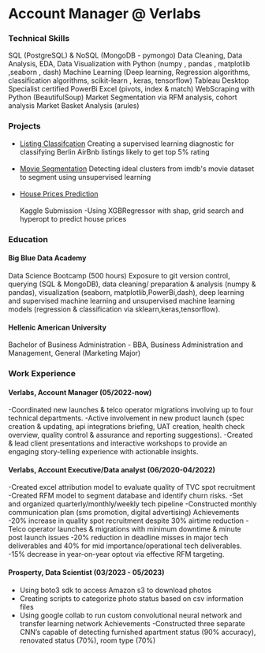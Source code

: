 # Account Manager @ Verlabs

### Technical Skills
SQL (PostgreSQL) & NoSQL (MongoDB - pymongo)
Data Cleaning, Data Analysis, EDA, Data Visualization with Python (numpy , pandas , matplotlib ,seaborn , dash)
Machine Learning (Deep learning, Regression algorithms, classification algorithms, scikit-learn , keras, tensorflow)
Tableau Desktop Specialist certified
PowerBi
Excel (pivots, index & match) 
WebScraping with Python (BeautifulSoup)
Market Segmentation via RFM analysis, cohort analysis
Market Basket Analysis (arules)

### Projects 
- [Listing Classifcation](https://github.com/NMARGOS/ListingClassification)
Creating a supervised learning diagnostic for classifying Berlin AirBnb listings likely to get top 5% rating
<br></br>
- [Movie Segmentation](https://github.com/NMARGOS/UnsupervisedMovieSegmentation)
Detecting ideal clusters from imdb's movie dataset to segment using unsupervised learning
<br></br>
- [House Prices Prediction](https://github.com/NMARGOS/HousePricePrediction)
<br></br>
Kaggle Submission -Using XGBRegressor with shap, grid search and hyperopt to predict house prices


### Education

#### Big Blue Data Academy 
Data Science Bootcamp (500 hours)
Exposure to git version control, querying (SQL & MongoDB), data cleaning/ preparation & analysis (numpy & pandas), visualization (seaborn, matplotlib,PowerBi,dash), deep learning and supervised machine learning and unsupervised machine learning models (regression & classification via sklearn,keras,tensorflow).

#### Hellenic American University
Bachelor of Business Administration - BBA, Business Administration and Management, General (Marketing Major)

### Work Experience

#### Verlabs, Account Manager (05/2022-now)
-Coordinated new launches & telco operator migrations involving up to four technical departments.
-Active involvement in new product launch (spec creation & updating, api integrations briefing, UAT creation, health check overview, quality control & assurance and reporting suggestions).
-Created & lead client presentations and interactive workshops to provide an engaging story-telling experience with actionable insights.

#### Verlabs, Account Executive/Data analyst (06/2020-04/2022)
-Created excel attribution model to evaluate quality of TVC spot recruitment
-Created RFM model to segment database and identify churn risks. 
-Set and organized quarterly/monthly/weekly tech pipeline
-Constructed monthly communication plan (sms promotion, digital advertising)
Achievements 
-20% increase in quality spot recruitment despite 30% airtime reduction 
-Telco operator launches & migrations with minimum downtime & minute post launch issues
-20% reduction in deadline misses in major tech deliverables and 40% for mid importance/operational tech deliverables. 
-15% decrease in year-on-year optout via effective RFM targeting.

#### Prosperty, Data Scientist (03/2023 - 05/2023)
- Using boto3 sdk to access Amazon s3 to download photos
- Creating scripts to categorize photo status based on csv information files
- Using google collab to run custom convolutional neural network and transfer learning network Achievements 
-Constructed three separate CNN’s capable of detecting furnished apartment status (90% accuracy), renovated status (70%), room type (70%)

